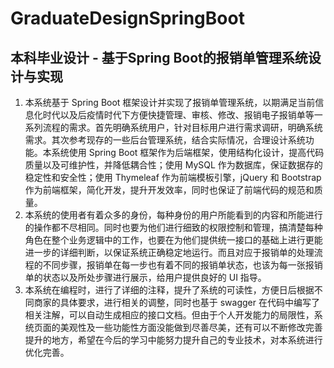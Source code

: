 # GraduateDesignSpringBoot
## 本科毕业设计 - 基于Spring Boot的报销单管理系统设计与实现
  1. 本系统基于 Spring Boot 框架设计并实现了报销单管理系统，以期满足当前信息化时代以及后疫情时代下方便快捷管理、审核、修改、报销电子报销单等一系列流程的需求。首先明确系统用户，针对目标用户进行需求调研，明确系统需求。其次参考现存的一些后台管理系统，结合实际情况，合理设计系统功能。本系统使用 Spring Boot 框架作为后端框架，使用结构化设计，提高代码质量以及可维护性，并降低耦合性；使用 MySQL 作为数据库，保证数据存的稳定性和安全性；使用 Thymeleaf 作为前端模板引擎，jQuery 和 Bootstrap 作为前端框架，简化开发，提升开发效率，同时也保证了前端代码的规范和质量。
  2. 本系统的使用者有着众多的身份，每种身份的用户所能看到的内容和所能进行的操作都不尽相同。同时也要为他们进行细致的权限控制和管理，搞清楚每种角色在整个业务逻辑中的工作，也要在为他们提供统一接口的基础上进行更能进一步的详细判断，以保证系统正确稳定地运行。而且对应于报销单的处理流程的不同步骤，报销单在每一步也有着不同的报销单状态，也该为每一张报销单的状态以及所处步骤进行展示，给用户提供良好的 UI 指导。
  3. 本系统在编程时，进行了详细的注释，提升了系统的可读性，方便日后根据不同商家的具体要求，进行相关的调整，同时也基于 swagger 在代码中编写了相关注解，可以自动生成相应的接口文档。但由于个人开发能力的局限性，系统页面的美观性及一些功能性方面没能做到尽善尽美，还有可以不断修改完善提升的地方，希望在今后的学习中能努力提升自己的专业技术，对本系统进行优化完善。
